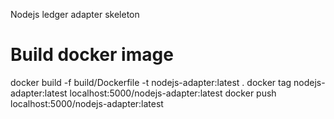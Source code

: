 Nodejs ledger adapter skeleton








# Build docker image

docker build -f build/Dockerfile -t nodejs-adapter:latest .
docker tag nodejs-adapter:latest localhost:5000/nodejs-adapter:latest
docker push localhost:5000/nodejs-adapter:latest